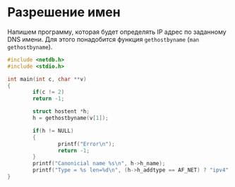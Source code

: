 # Разрешение имен  
Напишем программу, которая будет определять IP адрес по заданному DNS имени. Для этого понадобится функция `gethostbyname` (`man gethostbyname`).  
```C
#include <netdb.h>
#include <stdio.h>

int main(int c, char **v)
{
        if(c != 2)
        return -1;

        struct hostent *h;
        h = gethostbyname(v[1]);

        if(h != NULL)
        {
                printf("Error\n");
                return -1;
        }
        printf("Canonicial name %s\n", h->h_name);
        printf("Type = %s len=%d\n", (h->h_addtype == AF_NET) ? "ipv4" : "ipv6", h->h_length);
}
```
